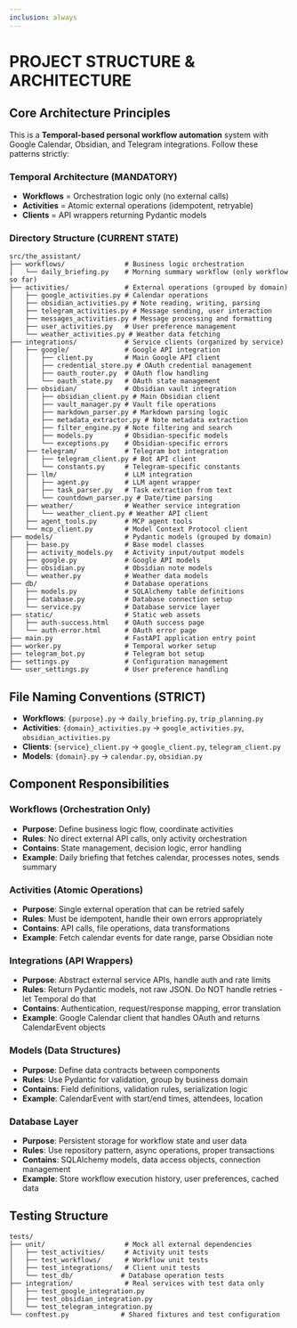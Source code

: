 ```yaml
---
inclusion: always
---
```


# PROJECT STRUCTURE & ARCHITECTURE

## Core Architecture Principles

This is a **Temporal-based personal workflow automation** system with Google Calendar, Obsidian, and Telegram integrations. Follow these patterns strictly:

### Temporal Architecture (MANDATORY)
- **Workflows** = Orchestration logic only (no external calls)
- **Activities** = Atomic external operations (idempotent, retryable)
- **Clients** = API wrappers returning Pydantic models

### Directory Structure (CURRENT STATE)
```
src/the_assistant/
├── workflows/               # Business logic orchestration
│   └── daily_briefing.py    # Morning summary workflow (only workflow so far)
├── activities/              # External operations (grouped by domain)
│   ├── google_activities.py # Calendar operations
│   ├── obsidian_activities.py # Note reading, writing, parsing
│   ├── telegram_activities.py # Message sending, user interaction
│   ├── messages_activities.py # Message processing and formatting
│   ├── user_activities.py   # User preference management
│   └── weather_activities.py # Weather data fetching
├── integrations/            # Service clients (organized by service)
│   ├── google/              # Google API integration
│   │   ├── client.py        # Main Google API client
│   │   ├── credential_store.py # OAuth credential management
│   │   ├── oauth_router.py  # OAuth flow handling
│   │   └── oauth_state.py   # OAuth state management
│   ├── obsidian/            # Obsidian vault integration
│   │   ├── obsidian_client.py # Main Obsidian client
│   │   ├── vault_manager.py # Vault file operations
│   │   ├── markdown_parser.py # Markdown parsing logic
│   │   ├── metadata_extractor.py # Note metadata extraction
│   │   ├── filter_engine.py # Note filtering and search
│   │   ├── models.py        # Obsidian-specific models
│   │   └── exceptions.py    # Obsidian-specific errors
│   ├── telegram/            # Telegram bot integration
│   │   ├── telegram_client.py # Bot API client
│   │   └── constants.py     # Telegram-specific constants
│   ├── llm/                 # LLM integration
│   │   ├── agent.py         # LLM agent wrapper
│   │   ├── task_parser.py   # Task extraction from text
│   │   └── countdown_parser.py # Date/time parsing
│   ├── weather/             # Weather service integration
│   │   └── weather_client.py # Weather API client
│   ├── agent_tools.py       # MCP agent tools
│   └── mcp_client.py        # Model Context Protocol client
├── models/                  # Pydantic models (grouped by domain)
│   ├── base.py              # Base model classes
│   ├── activity_models.py   # Activity input/output models
│   ├── google.py            # Google API models
│   ├── obsidian.py          # Obsidian note models
│   └── weather.py           # Weather data models
├── db/                      # Database operations
│   ├── models.py            # SQLAlchemy table definitions
│   ├── database.py          # Database connection setup
│   └── service.py           # Database service layer
├── static/                  # Static web assets
│   ├── auth-success.html    # OAuth success page
│   └── auth-error.html      # OAuth error page
├── main.py                  # FastAPI application entry point
├── worker.py                # Temporal worker setup
├── telegram_bot.py          # Telegram bot setup
├── settings.py              # Configuration management
└── user_settings.py         # User preference handling
```

## File Naming Conventions (STRICT)
- **Workflows**: `{purpose}.py` → `daily_briefing.py`, `trip_planning.py`
- **Activities**: `{domain}_activities.py` → `google_activities.py`, `obsidian_activities.py`
- **Clients**: `{service}_client.py` → `google_client.py`, `telegram_client.py`
- **Models**: `{domain}.py` → `calendar.py`, `obsidian.py`

## Component Responsibilities

### Workflows (Orchestration Only)
- **Purpose**: Define business logic flow, coordinate activities
- **Rules**: No direct external API calls, only activity orchestration
- **Contains**: State management, decision logic, error handling
- **Example**: Daily briefing that fetches calendar, processes notes, sends summary

### Activities (Atomic Operations)
- **Purpose**: Single external operation that can be retried safely
- **Rules**: Must be idempotent, handle their own errors appropriately
- **Contains**: API calls, file operations, data transformations
- **Example**: Fetch calendar events for date range, parse Obsidian note

### Integrations (API Wrappers)
- **Purpose**: Abstract external service APIs, handle auth and rate limits
- **Rules**: Return Pydantic models, not raw JSON. Do NOT handle retries - let Temporal do that
- **Contains**: Authentication, request/response mapping, error translation
- **Example**: Google Calendar client that handles OAuth and returns CalendarEvent objects

### Models (Data Structures)
- **Purpose**: Define data contracts between components
- **Rules**: Use Pydantic for validation, group by business domain
- **Contains**: Field definitions, validation rules, serialization logic
- **Example**: CalendarEvent with start/end times, attendees, location

### Database Layer
- **Purpose**: Persistent storage for workflow state and user data
- **Rules**: Use repository pattern, async operations, proper transactions
- **Contains**: SQLAlchemy models, data access objects, connection management
- **Example**: Store workflow execution history, user preferences, cached data

## Testing Structure
```
tests/
├── unit/                    # Mock all external dependencies
│   ├── test_activities/     # Activity unit tests
│   ├── test_workflows/      # Workflow unit tests
│   ├── test_integrations/   # Client unit tests
│   └── test_db/            # Database operation tests
├── integration/             # Real services with test data only
│   ├── test_google_integration.py
│   ├── test_obsidian_integration.py
│   └── test_telegram_integration.py
└── conftest.py             # Shared fixtures and test configuration
```